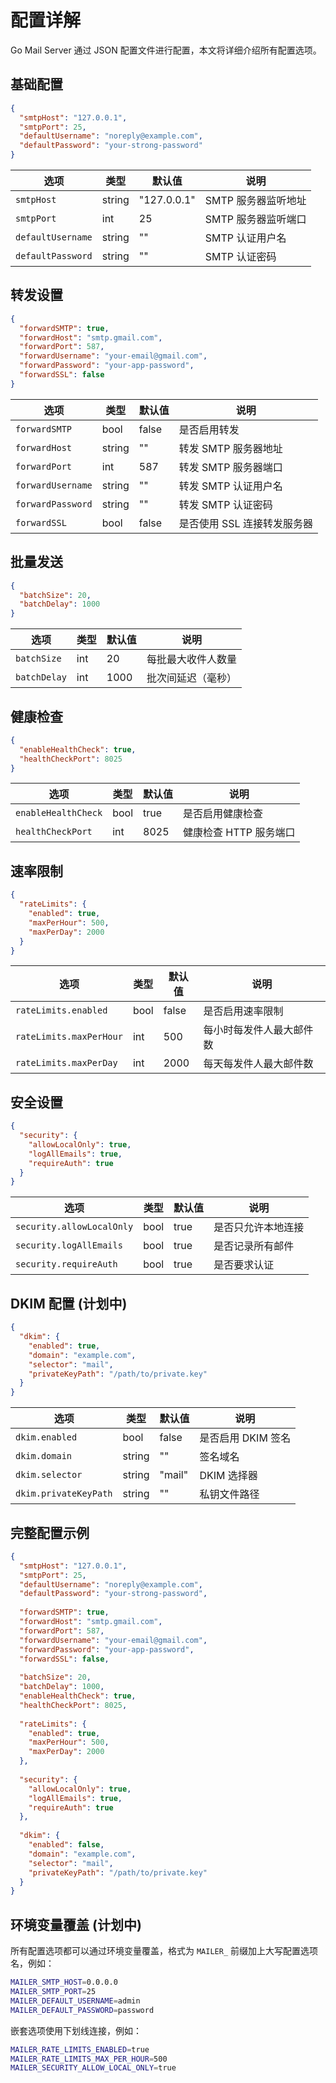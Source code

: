 # 配置详解

Go Mail Server 通过 JSON 配置文件进行配置，本文将详细介绍所有配置选项。

## 基础配置

```json
{
  "smtpHost": "127.0.0.1",
  "smtpPort": 25,
  "defaultUsername": "noreply@example.com",
  "defaultPassword": "your-strong-password"
}
```

| 选项 | 类型 | 默认值 | 说明 |
| --- | --- | --- | --- |
| `smtpHost` | string | "127.0.0.1" | SMTP 服务器监听地址 |
| `smtpPort` | int | 25 | SMTP 服务器监听端口 |
| `defaultUsername` | string | "" | SMTP 认证用户名 |
| `defaultPassword` | string | "" | SMTP 认证密码 |

## 转发设置

```json
{
  "forwardSMTP": true,
  "forwardHost": "smtp.gmail.com",
  "forwardPort": 587,
  "forwardUsername": "your-email@gmail.com",
  "forwardPassword": "your-app-password",
  "forwardSSL": false
}
```

| 选项 | 类型 | 默认值 | 说明 |
| --- | --- | --- | --- |
| `forwardSMTP` | bool | false | 是否启用转发 |
| `forwardHost` | string | "" | 转发 SMTP 服务器地址 |
| `forwardPort` | int | 587 | 转发 SMTP 服务器端口 |
| `forwardUsername` | string | "" | 转发 SMTP 认证用户名 |
| `forwardPassword` | string | "" | 转发 SMTP 认证密码 |
| `forwardSSL` | bool | false | 是否使用 SSL 连接转发服务器 |

## 批量发送

```json
{
  "batchSize": 20,
  "batchDelay": 1000
}
```

| 选项 | 类型 | 默认值 | 说明 |
| --- | --- | --- | --- |
| `batchSize` | int | 20 | 每批最大收件人数量 |
| `batchDelay` | int | 1000 | 批次间延迟（毫秒） |

## 健康检查

```json
{
  "enableHealthCheck": true,
  "healthCheckPort": 8025
}
```

| 选项 | 类型 | 默认值 | 说明 |
| --- | --- | --- | --- |
| `enableHealthCheck` | bool | true | 是否启用健康检查 |
| `healthCheckPort` | int | 8025 | 健康检查 HTTP 服务端口 |

## 速率限制

```json
{
  "rateLimits": {
    "enabled": true,
    "maxPerHour": 500,
    "maxPerDay": 2000
  }
}
```

| 选项 | 类型 | 默认值 | 说明 |
| --- | --- | --- | --- |
| `rateLimits.enabled` | bool | false | 是否启用速率限制 |
| `rateLimits.maxPerHour` | int | 500 | 每小时每发件人最大邮件数 |
| `rateLimits.maxPerDay` | int | 2000 | 每天每发件人最大邮件数 |

## 安全设置

```json
{
  "security": {
    "allowLocalOnly": true,
    "logAllEmails": true,
    "requireAuth": true
  }
}
```

| 选项 | 类型 | 默认值 | 说明 |
| --- | --- | --- | --- |
| `security.allowLocalOnly` | bool | true | 是否只允许本地连接 |
| `security.logAllEmails` | bool | true | 是否记录所有邮件 |
| `security.requireAuth` | bool | true | 是否要求认证 |

## DKIM 配置 (计划中)

```json
{
  "dkim": {
    "enabled": true,
    "domain": "example.com",
    "selector": "mail",
    "privateKeyPath": "/path/to/private.key"
  }
}
```

| 选项 | 类型 | 默认值 | 说明 |
| --- | --- | --- | --- |
| `dkim.enabled` | bool | false | 是否启用 DKIM 签名 |
| `dkim.domain` | string | "" | 签名域名 |
| `dkim.selector` | string | "mail" | DKIM 选择器 |
| `dkim.privateKeyPath` | string | "" | 私钥文件路径 |

## 完整配置示例

```json
{
  "smtpHost": "127.0.0.1",
  "smtpPort": 25,
  "defaultUsername": "noreply@example.com",
  "defaultPassword": "your-strong-password",
  
  "forwardSMTP": true,
  "forwardHost": "smtp.gmail.com",
  "forwardPort": 587,
  "forwardUsername": "your-email@gmail.com",
  "forwardPassword": "your-app-password",
  "forwardSSL": false,
  
  "batchSize": 20,
  "batchDelay": 1000,
  "enableHealthCheck": true,
  "healthCheckPort": 8025,
  
  "rateLimits": {
    "enabled": true,
    "maxPerHour": 500,
    "maxPerDay": 2000
  },
  
  "security": {
    "allowLocalOnly": true,
    "logAllEmails": true,
    "requireAuth": true
  },
  
  "dkim": {
    "enabled": false,
    "domain": "example.com",
    "selector": "mail",
    "privateKeyPath": "/path/to/private.key"
  }
}
```

## 环境变量覆盖 (计划中)

所有配置选项都可以通过环境变量覆盖，格式为 `MAILER_` 前缀加上大写配置选项名，例如：

```bash
MAILER_SMTP_HOST=0.0.0.0
MAILER_SMTP_PORT=25
MAILER_DEFAULT_USERNAME=admin
MAILER_DEFAULT_PASSWORD=password
```

嵌套选项使用下划线连接，例如：

```bash
MAILER_RATE_LIMITS_ENABLED=true
MAILER_RATE_LIMITS_MAX_PER_HOUR=500
MAILER_SECURITY_ALLOW_LOCAL_ONLY=true
```
